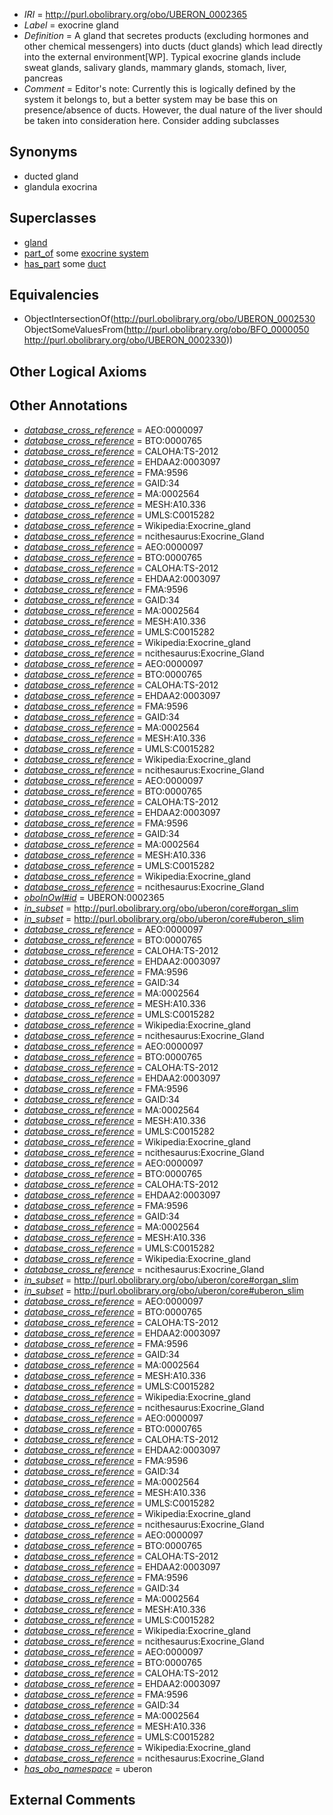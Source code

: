  * *IRI* = http://purl.obolibrary.org/obo/UBERON_0002365
 * *Label* = exocrine gland
 * *Definition* = A gland that secretes products (excluding hormones and other chemical messengers) into ducts (duct glands) which lead directly into the external environment[WP]. Typical exocrine glands include sweat glands, salivary glands, mammary glands, stomach, liver, pancreas
 * *Comment* = Editor's note: Currently this is logically defined by the system it belongs to, but a better system may be base this on presence/absence of ducts. However, the dual nature of the liver should be taken into consideration here. Consider adding subclasses

## Synonyms

 * ducted gland
 * glandula exocrina

## Superclasses

 * [gland](../../UBERON/30/UBERON_0002530.md)
 * [part_of](../../BFO/50/BFO_0000050.md) some [exocrine system](../../UBERON/30/UBERON_0002330.md)
 * [has_part](../../BFO/51/BFO_0000051.md) some [duct](../../UBERON/58/UBERON_0000058.md)

## Equivalencies

 * ObjectIntersectionOf(<http://purl.obolibrary.org/obo/UBERON_0002530> ObjectSomeValuesFrom(<http://purl.obolibrary.org/obo/BFO_0000050> <http://purl.obolibrary.org/obo/UBERON_0002330>))

## Other Logical Axioms


## Other Annotations

 * *[database_cross_reference](../../ef/oboInOwl#hasDbXref.md)* = AEO:0000097
 * *[database_cross_reference](../../ef/oboInOwl#hasDbXref.md)* = BTO:0000765
 * *[database_cross_reference](../../ef/oboInOwl#hasDbXref.md)* = CALOHA:TS-2012
 * *[database_cross_reference](../../ef/oboInOwl#hasDbXref.md)* = EHDAA2:0003097
 * *[database_cross_reference](../../ef/oboInOwl#hasDbXref.md)* = FMA:9596
 * *[database_cross_reference](../../ef/oboInOwl#hasDbXref.md)* = GAID:34
 * *[database_cross_reference](../../ef/oboInOwl#hasDbXref.md)* = MA:0002564
 * *[database_cross_reference](../../ef/oboInOwl#hasDbXref.md)* = MESH:A10.336
 * *[database_cross_reference](../../ef/oboInOwl#hasDbXref.md)* = UMLS:C0015282
 * *[database_cross_reference](../../ef/oboInOwl#hasDbXref.md)* = Wikipedia:Exocrine_gland
 * *[database_cross_reference](../../ef/oboInOwl#hasDbXref.md)* = ncithesaurus:Exocrine_Gland
 * *[database_cross_reference](../../ef/oboInOwl#hasDbXref.md)* = AEO:0000097
 * *[database_cross_reference](../../ef/oboInOwl#hasDbXref.md)* = BTO:0000765
 * *[database_cross_reference](../../ef/oboInOwl#hasDbXref.md)* = CALOHA:TS-2012
 * *[database_cross_reference](../../ef/oboInOwl#hasDbXref.md)* = EHDAA2:0003097
 * *[database_cross_reference](../../ef/oboInOwl#hasDbXref.md)* = FMA:9596
 * *[database_cross_reference](../../ef/oboInOwl#hasDbXref.md)* = GAID:34
 * *[database_cross_reference](../../ef/oboInOwl#hasDbXref.md)* = MA:0002564
 * *[database_cross_reference](../../ef/oboInOwl#hasDbXref.md)* = MESH:A10.336
 * *[database_cross_reference](../../ef/oboInOwl#hasDbXref.md)* = UMLS:C0015282
 * *[database_cross_reference](../../ef/oboInOwl#hasDbXref.md)* = Wikipedia:Exocrine_gland
 * *[database_cross_reference](../../ef/oboInOwl#hasDbXref.md)* = ncithesaurus:Exocrine_Gland
 * *[database_cross_reference](../../ef/oboInOwl#hasDbXref.md)* = AEO:0000097
 * *[database_cross_reference](../../ef/oboInOwl#hasDbXref.md)* = BTO:0000765
 * *[database_cross_reference](../../ef/oboInOwl#hasDbXref.md)* = CALOHA:TS-2012
 * *[database_cross_reference](../../ef/oboInOwl#hasDbXref.md)* = EHDAA2:0003097
 * *[database_cross_reference](../../ef/oboInOwl#hasDbXref.md)* = FMA:9596
 * *[database_cross_reference](../../ef/oboInOwl#hasDbXref.md)* = GAID:34
 * *[database_cross_reference](../../ef/oboInOwl#hasDbXref.md)* = MA:0002564
 * *[database_cross_reference](../../ef/oboInOwl#hasDbXref.md)* = MESH:A10.336
 * *[database_cross_reference](../../ef/oboInOwl#hasDbXref.md)* = UMLS:C0015282
 * *[database_cross_reference](../../ef/oboInOwl#hasDbXref.md)* = Wikipedia:Exocrine_gland
 * *[database_cross_reference](../../ef/oboInOwl#hasDbXref.md)* = ncithesaurus:Exocrine_Gland
 * *[database_cross_reference](../../ef/oboInOwl#hasDbXref.md)* = AEO:0000097
 * *[database_cross_reference](../../ef/oboInOwl#hasDbXref.md)* = BTO:0000765
 * *[database_cross_reference](../../ef/oboInOwl#hasDbXref.md)* = CALOHA:TS-2012
 * *[database_cross_reference](../../ef/oboInOwl#hasDbXref.md)* = EHDAA2:0003097
 * *[database_cross_reference](../../ef/oboInOwl#hasDbXref.md)* = FMA:9596
 * *[database_cross_reference](../../ef/oboInOwl#hasDbXref.md)* = GAID:34
 * *[database_cross_reference](../../ef/oboInOwl#hasDbXref.md)* = MA:0002564
 * *[database_cross_reference](../../ef/oboInOwl#hasDbXref.md)* = MESH:A10.336
 * *[database_cross_reference](../../ef/oboInOwl#hasDbXref.md)* = UMLS:C0015282
 * *[database_cross_reference](../../ef/oboInOwl#hasDbXref.md)* = Wikipedia:Exocrine_gland
 * *[database_cross_reference](../../ef/oboInOwl#hasDbXref.md)* = ncithesaurus:Exocrine_Gland
 * *[oboInOwl#id](../../id/oboInOwl#id.md)* = UBERON:0002365
 * *[in_subset](../../et/oboInOwl#inSubset.md)* = http://purl.obolibrary.org/obo/uberon/core#organ_slim
 * *[in_subset](../../et/oboInOwl#inSubset.md)* = http://purl.obolibrary.org/obo/uberon/core#uberon_slim
 * *[database_cross_reference](../../ef/oboInOwl#hasDbXref.md)* = AEO:0000097
 * *[database_cross_reference](../../ef/oboInOwl#hasDbXref.md)* = BTO:0000765
 * *[database_cross_reference](../../ef/oboInOwl#hasDbXref.md)* = CALOHA:TS-2012
 * *[database_cross_reference](../../ef/oboInOwl#hasDbXref.md)* = EHDAA2:0003097
 * *[database_cross_reference](../../ef/oboInOwl#hasDbXref.md)* = FMA:9596
 * *[database_cross_reference](../../ef/oboInOwl#hasDbXref.md)* = GAID:34
 * *[database_cross_reference](../../ef/oboInOwl#hasDbXref.md)* = MA:0002564
 * *[database_cross_reference](../../ef/oboInOwl#hasDbXref.md)* = MESH:A10.336
 * *[database_cross_reference](../../ef/oboInOwl#hasDbXref.md)* = UMLS:C0015282
 * *[database_cross_reference](../../ef/oboInOwl#hasDbXref.md)* = Wikipedia:Exocrine_gland
 * *[database_cross_reference](../../ef/oboInOwl#hasDbXref.md)* = ncithesaurus:Exocrine_Gland
 * *[database_cross_reference](../../ef/oboInOwl#hasDbXref.md)* = AEO:0000097
 * *[database_cross_reference](../../ef/oboInOwl#hasDbXref.md)* = BTO:0000765
 * *[database_cross_reference](../../ef/oboInOwl#hasDbXref.md)* = CALOHA:TS-2012
 * *[database_cross_reference](../../ef/oboInOwl#hasDbXref.md)* = EHDAA2:0003097
 * *[database_cross_reference](../../ef/oboInOwl#hasDbXref.md)* = FMA:9596
 * *[database_cross_reference](../../ef/oboInOwl#hasDbXref.md)* = GAID:34
 * *[database_cross_reference](../../ef/oboInOwl#hasDbXref.md)* = MA:0002564
 * *[database_cross_reference](../../ef/oboInOwl#hasDbXref.md)* = MESH:A10.336
 * *[database_cross_reference](../../ef/oboInOwl#hasDbXref.md)* = UMLS:C0015282
 * *[database_cross_reference](../../ef/oboInOwl#hasDbXref.md)* = Wikipedia:Exocrine_gland
 * *[database_cross_reference](../../ef/oboInOwl#hasDbXref.md)* = ncithesaurus:Exocrine_Gland
 * *[database_cross_reference](../../ef/oboInOwl#hasDbXref.md)* = AEO:0000097
 * *[database_cross_reference](../../ef/oboInOwl#hasDbXref.md)* = BTO:0000765
 * *[database_cross_reference](../../ef/oboInOwl#hasDbXref.md)* = CALOHA:TS-2012
 * *[database_cross_reference](../../ef/oboInOwl#hasDbXref.md)* = EHDAA2:0003097
 * *[database_cross_reference](../../ef/oboInOwl#hasDbXref.md)* = FMA:9596
 * *[database_cross_reference](../../ef/oboInOwl#hasDbXref.md)* = GAID:34
 * *[database_cross_reference](../../ef/oboInOwl#hasDbXref.md)* = MA:0002564
 * *[database_cross_reference](../../ef/oboInOwl#hasDbXref.md)* = MESH:A10.336
 * *[database_cross_reference](../../ef/oboInOwl#hasDbXref.md)* = UMLS:C0015282
 * *[database_cross_reference](../../ef/oboInOwl#hasDbXref.md)* = Wikipedia:Exocrine_gland
 * *[database_cross_reference](../../ef/oboInOwl#hasDbXref.md)* = ncithesaurus:Exocrine_Gland
 * *[in_subset](../../et/oboInOwl#inSubset.md)* = http://purl.obolibrary.org/obo/uberon/core#organ_slim
 * *[in_subset](../../et/oboInOwl#inSubset.md)* = http://purl.obolibrary.org/obo/uberon/core#uberon_slim
 * *[database_cross_reference](../../ef/oboInOwl#hasDbXref.md)* = AEO:0000097
 * *[database_cross_reference](../../ef/oboInOwl#hasDbXref.md)* = BTO:0000765
 * *[database_cross_reference](../../ef/oboInOwl#hasDbXref.md)* = CALOHA:TS-2012
 * *[database_cross_reference](../../ef/oboInOwl#hasDbXref.md)* = EHDAA2:0003097
 * *[database_cross_reference](../../ef/oboInOwl#hasDbXref.md)* = FMA:9596
 * *[database_cross_reference](../../ef/oboInOwl#hasDbXref.md)* = GAID:34
 * *[database_cross_reference](../../ef/oboInOwl#hasDbXref.md)* = MA:0002564
 * *[database_cross_reference](../../ef/oboInOwl#hasDbXref.md)* = MESH:A10.336
 * *[database_cross_reference](../../ef/oboInOwl#hasDbXref.md)* = UMLS:C0015282
 * *[database_cross_reference](../../ef/oboInOwl#hasDbXref.md)* = Wikipedia:Exocrine_gland
 * *[database_cross_reference](../../ef/oboInOwl#hasDbXref.md)* = ncithesaurus:Exocrine_Gland
 * *[database_cross_reference](../../ef/oboInOwl#hasDbXref.md)* = AEO:0000097
 * *[database_cross_reference](../../ef/oboInOwl#hasDbXref.md)* = BTO:0000765
 * *[database_cross_reference](../../ef/oboInOwl#hasDbXref.md)* = CALOHA:TS-2012
 * *[database_cross_reference](../../ef/oboInOwl#hasDbXref.md)* = EHDAA2:0003097
 * *[database_cross_reference](../../ef/oboInOwl#hasDbXref.md)* = FMA:9596
 * *[database_cross_reference](../../ef/oboInOwl#hasDbXref.md)* = GAID:34
 * *[database_cross_reference](../../ef/oboInOwl#hasDbXref.md)* = MA:0002564
 * *[database_cross_reference](../../ef/oboInOwl#hasDbXref.md)* = MESH:A10.336
 * *[database_cross_reference](../../ef/oboInOwl#hasDbXref.md)* = UMLS:C0015282
 * *[database_cross_reference](../../ef/oboInOwl#hasDbXref.md)* = Wikipedia:Exocrine_gland
 * *[database_cross_reference](../../ef/oboInOwl#hasDbXref.md)* = ncithesaurus:Exocrine_Gland
 * *[database_cross_reference](../../ef/oboInOwl#hasDbXref.md)* = AEO:0000097
 * *[database_cross_reference](../../ef/oboInOwl#hasDbXref.md)* = BTO:0000765
 * *[database_cross_reference](../../ef/oboInOwl#hasDbXref.md)* = CALOHA:TS-2012
 * *[database_cross_reference](../../ef/oboInOwl#hasDbXref.md)* = EHDAA2:0003097
 * *[database_cross_reference](../../ef/oboInOwl#hasDbXref.md)* = FMA:9596
 * *[database_cross_reference](../../ef/oboInOwl#hasDbXref.md)* = GAID:34
 * *[database_cross_reference](../../ef/oboInOwl#hasDbXref.md)* = MA:0002564
 * *[database_cross_reference](../../ef/oboInOwl#hasDbXref.md)* = MESH:A10.336
 * *[database_cross_reference](../../ef/oboInOwl#hasDbXref.md)* = UMLS:C0015282
 * *[database_cross_reference](../../ef/oboInOwl#hasDbXref.md)* = Wikipedia:Exocrine_gland
 * *[database_cross_reference](../../ef/oboInOwl#hasDbXref.md)* = ncithesaurus:Exocrine_Gland
 * *[database_cross_reference](../../ef/oboInOwl#hasDbXref.md)* = AEO:0000097
 * *[database_cross_reference](../../ef/oboInOwl#hasDbXref.md)* = BTO:0000765
 * *[database_cross_reference](../../ef/oboInOwl#hasDbXref.md)* = CALOHA:TS-2012
 * *[database_cross_reference](../../ef/oboInOwl#hasDbXref.md)* = EHDAA2:0003097
 * *[database_cross_reference](../../ef/oboInOwl#hasDbXref.md)* = FMA:9596
 * *[database_cross_reference](../../ef/oboInOwl#hasDbXref.md)* = GAID:34
 * *[database_cross_reference](../../ef/oboInOwl#hasDbXref.md)* = MA:0002564
 * *[database_cross_reference](../../ef/oboInOwl#hasDbXref.md)* = MESH:A10.336
 * *[database_cross_reference](../../ef/oboInOwl#hasDbXref.md)* = UMLS:C0015282
 * *[database_cross_reference](../../ef/oboInOwl#hasDbXref.md)* = Wikipedia:Exocrine_gland
 * *[database_cross_reference](../../ef/oboInOwl#hasDbXref.md)* = ncithesaurus:Exocrine_Gland
 * *[has_obo_namespace](../../ce/oboInOwl#hasOBONamespace.md)* = uberon

## External Comments

